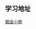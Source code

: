 ## 学习地址
[掘金小册](https://juejin.im/book/5b63fdba6fb9a04fde5ae6d0/section/5b73bb6951882561501ea3b3)

## 